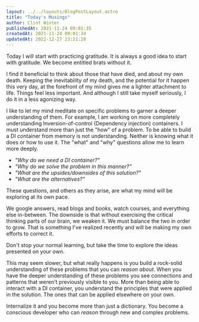 ```yaml
---
layout: ../../layouts/BlogPostLayout.astro
title: "Today's Musings"
author: Clint Winter
publishedAt: 2021-11-24 09:01:35
createdAt: 2021-11-24 09:01:34
updatedAt: 2022-12-27 23:21:20
---
```


Today I will start with practicing gratitude. It is always a good idea to start with gratitude. We become entitled brats without it.

I find it beneficial to think about those that have died, and about my own death. Keeping the inevitability of my death, and the potential for it happen this very day, at the forefront of my mind gives me a lighter attachment to life. Things feel less important. And although I still take myself seriously, I do it in a less agonizing way.

I like to let my mind meditate on specific problems to garner a deeper understanding of them. For example, I am working on more completely understanding Inversion-of-control (Dependency injection) containers. I must understand more than just the "how" of a problem. To be able to build a DI container from memory is not understanding. Neither is knowing what it does or how to use it. The "what" and "why" questions allow me to learn more deeply.


* _"Why do we need a DI container?"_
* _"Why do we solve the problem in this manner?"_
* _"What are the upsides/downsides of this solution?"_
* _"What are the alternatives?"_

These questions, and others as they arise, are what my mind will be exploring at its own pace.

We google answers, read blogs and books, watch courses, and everything else in-between. The downside is that without exercising the critical thinking parts of our brain, we weaken it. We must balance the two in order to grow. That is something I've realized recently and will be making my own efforts to correct it.

Don't stop your normal learning, but take the time to explore the ideas presented on your own.

This may seem slower, but what really happens is you build a rock-solid understanding of these problems that you can *reason about*. When you have the deeper understanding of these problems you see connections and patterns that weren't previously visible to you. More than being able to interact with a DI container, you understand the principles that were applied in the solution. The ones that can be applied elsewhere on your own.

Internalize it and you become more than just a dictionary. You become a conscious developer who can *reason* through new and complex problems.
